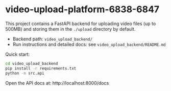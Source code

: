 # video-upload-platform-6838-6847

This project contains a FastAPI backend for uploading video files (up to 500MB) and storing them in the `./upload` directory by default.

- Backend path: `video_upload_backend/`
- Run instructions and detailed docs: see `video_upload_backend/README.md`

Quick start:

```bash
cd video_upload_backend
pip install -r requirements.txt
python -m src.api
```

Open the API docs at: http://localhost:8000/docs